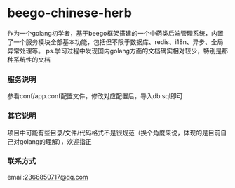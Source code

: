 # beego-chinese-herb

作为一个golang初学者，基于beego框架搭建的一个中药类后端管理系统，内置了一个服务模块全部基本功能，包括但不限于数据库、redis、i18n、异步、全局异常处理等。
ps.学习过程中发现国内golang方面的文档确实相对较少，特别是那种系统性的文档

### 服务说明

参看conf/app.conf配置文件，修改对应配置后，导入db.sql即可

### 其它说明

项目中可能有些目录/文件/代码格式不是很规范（换个角度来说，体现的是目前自己对golang的理解），欢迎指正

### 联系方式

email:2366850717@qq.com